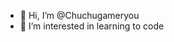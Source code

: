 - 👋 Hi, I’m @Chuchugameryou
- 👀 I’m interested in learning to code


<!---
Chuchugameryou/Chuchugameryou is a ✨ special ✨ repository because its `README.md` (this file) appears on your GitHub profile.
You can click the Preview link to take a look at your changes.
--->
